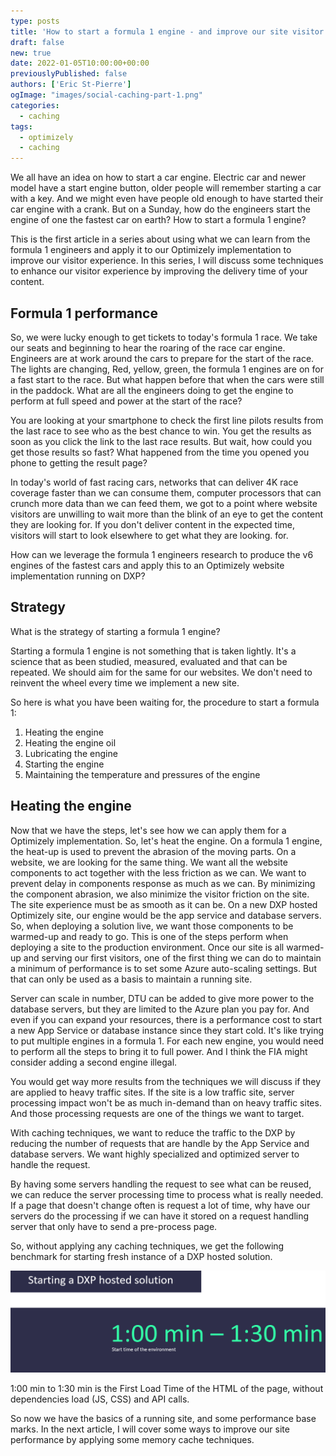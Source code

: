 ```yaml
---
type: posts
title: 'How to start a formula 1 engine - and improve our site visitor experience'
draft: false
new: true
date: 2022-01-05T10:00:00+00:00
previouslyPublished: false
authors: ['Eric St-Pierre']
ogImage: "images/social-caching-part-1.png"
categories:
  - caching
tags:
  - optimizely
  - caching
---
```


We all have an idea on how to start a car engine. Electric car and newer model have a start engine button, older people will remember starting a car with a key. And we might even have people old enough to have started their car engine with a crank. But on a Sunday, how do the engineers start the engine of one the fastest car on earth? How to start a formula 1 engine?

This is the first article in a series about using what we can learn from the formula 1 engineers and apply it to our Optimizely implementation to improve our visitor experience. In this series, I will discuss some techniques to enhance our visitor experience by improving the delivery time of your content.

## Formula 1 performance

So, we were lucky enough to get tickets to today's formula 1 race. We take our seats and beginning to hear the roaring of the race car engine. Engineers are at work around the cars to prepare for the start of the race. The lights are changing, Red, yellow, green, the formula 1 engines are on for a fast start to the race. But what happen before that when the cars were still in the paddock. What are all the engineers doing to get the engine to perform at full speed and power at the start of the race?

You are looking at your smartphone to check the first line pilots results from the last race to see who as the best chance to win. You get the results as soon as you click the link to the last race results. But wait, how could you get those results so fast? What happened from the time you opened you phone to getting the result page?

In today's world of fast racing cars, networks that can deliver 4K race coverage faster than we can consume them, computer processors that can crunch more data than we can feed them, we got to a point where website visitors are unwilling to wait more than the blink of an eye to get the content they are looking for.  If you don't deliver content in the expected time, visitors will start to look elsewhere to get what they are looking. for.

How can we leverage the formula 1 engineers research to produce the v6 engines of the fastest cars and apply this to an Optimizely website implementation running on DXP?

## Strategy

What is the strategy of starting a formula 1 engine?

Starting a formula 1 engine is not something that is taken lightly. It's a science that as been studied, measured, evaluated and that can be repeated. We should aim for the same for our websites. We don't need to reinvent the wheel every time we implement a new site.

So here is what you have been waiting for, the procedure to start a formula 1:

1. Heating the engine
2. Heating the engine oil
3. Lubricating the engine
4. Starting the engine
5. Maintaining the temperature and pressures of the engine

## Heating the engine

Now that we have the steps, let's see how we can apply them for a Optimizely implementation. So, let's heat the engine. On a formula 1 engine, the heat-up is used to prevent the abrasion of the moving parts. On a website, we are looking for the same thing. We want all the website components to act together with the less friction as we can. We want to prevent delay in components response as much as we can. By minimizing the component abrasion, we also minimize the visitor friction on the site. The site experience must be as smooth as it can be. On a new DXP hosted Optimizely site, our engine would be the app service and database servers. So, when deploying a solution live, we want those components to be warmed-up and ready to go. This is one of the steps perform when deploying a site to the production environment. Once our site is all warmed-up and serving our first visitors, one of the first thing we can do to maintain a minimum of performance is to set some Azure auto-scaling settings. But that can only be used as a basis to maintain a running site.

Server can scale in number, DTU can be added to give more power to the database servers, but they are limited to the Azure plan you pay for. And even if you can expand your resources, there is a performance cost to start a new App Service or database instance since they start cold. It's like trying to put multiple engines in a formula 1. For each new engine, you would need to perform all the steps to bring it to full power. And I think the FIA might consider adding a second engine illegal.

You would get way more results from the techniques we will discuss if they are applied to heavy traffic sites. If the site is a low traffic site, server processing impact won't be as much in-demand than on heavy traffic sites. And those processing requests are one of the things we want to target.

With caching techniques, we want to reduce the traffic to the DXP by reducing the number of requests that are handle by the App Service and database servers. We want highly specialized and optimized server to handle the request.

By having some servers handling the request to see what can be reused, we can reduce the server processing time to process what is really needed. If a page that doesn't change often is request a lot of time, why have our servers do the processing if we can have it stored on a request handling server that only have to send a pre-process page.

So, without applying any caching techniques, we get the following benchmark for starting fresh instance of a DXP hosted solution.

![benchmark](images/benchmark.png)

1:00 min to 1:30 min is the First Load Time of the HTML of the page, without dependencies load (JS, CSS) and API calls.

So now we have the basics of a running site, and some performance base marks.  In the next article, I will cover some ways to improve our site performance by applying some memory cache techniques.

